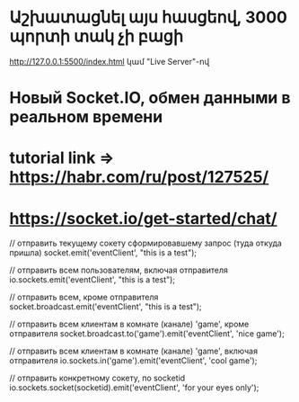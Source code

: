 # Աշխատացնել այս հասցեով, 3000 պորտի տակ չի բացի
http://127.0.0.1:5500/index.html կամ "Live Server"-ով


# Новый Socket.IO, обмен данными в реальном времени
# tutorial link => https://habr.com/ru/post/127525/


# https://socket.io/get-started/chat/


// отправить текущему сокету сформировавшему запрос (туда откуда пришла)
socket.emit('eventClient', "this is a test");

// отправить всем пользователям, включая отправителя
io.sockets.emit('eventClient', "this is a test");

// отправить всем, кроме отправителя
socket.broadcast.emit('eventClient', "this is a test");

// отправить всем клиентам в комнате (канале) 'game', кроме отправителя
socket.broadcast.to('game').emit('eventClient', 'nice game');

// отправить всем клиентам в комнате (канале) 'game', включая отправителя
io.sockets.in('game').emit('eventClient', 'cool game');

// отправить конкретному сокету, по socketid
io.sockets.socket(socketid).emit('eventClient', 'for your eyes only');